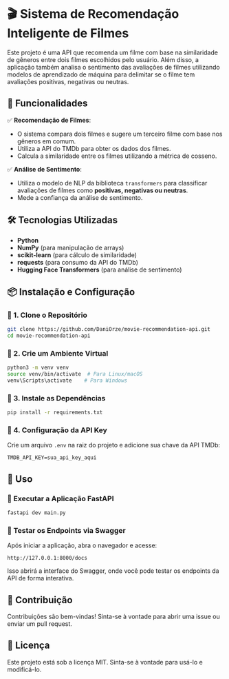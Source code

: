 # 🎬 Sistema de Recomendação Inteligente de Filmes

Este projeto é uma API que recomenda um filme com base na similaridade de gêneros entre dois filmes escolhidos pelo usuário. Além disso, a aplicação também analisa o sentimento das avaliações de filmes utilizando modelos de aprendizado de máquina para delimitar se o filme tem avaliações positivas, negativas ou neutras.


## 🚀 Funcionalidades

✅ **Recomendação de Filmes**:
- O sistema compara dois filmes e sugere um terceiro filme com base nos gêneros em comum.
- Utiliza a API do TMDb para obter os dados dos filmes.
- Calcula a similaridade entre os filmes utilizando a métrica de cosseno.

✅ **Análise de Sentimento**:
- Utiliza o modelo de NLP da biblioteca `transformers` para classificar avaliações de filmes como **positivas, negativas ou neutras**.
- Mede a confiança da análise de sentimento.

## 🛠️ Tecnologias Utilizadas

- **Python**
- **NumPy** (para manipulação de arrays)
- **scikit-learn** (para cálculo de similaridade)
- **requests** (para consumo da API do TMDb)
- **Hugging Face Transformers** (para análise de sentimento)

## 📦 Instalação e Configuração

### 🔹 1. Clone o Repositório
```bash
git clone https://github.com/DaniOrze/movie-recommendation-api.git
cd movie-recommendation-api
```

### 🔹 2. Crie um Ambiente Virtual
```bash
python3 -m venv venv
source venv/bin/activate  # Para Linux/macOS
venv\Scripts\activate    # Para Windows
```

### 🔹 3. Instale as Dependências
```bash
pip install -r requirements.txt
```

### 🔹 4. Configuração da API Key
Crie um arquivo `.env` na raiz do projeto e adicione sua chave da API TMDb:
```env
TMDB_API_KEY=sua_api_key_aqui
```

## 📌 Uso

### 🔹 Executar a Aplicação FastAPI

```bash
fastapi dev main.py
```

### 🔹 Testar os Endpoints via Swagger

Após iniciar a aplicação, abra o navegador e acesse:

```
http://127.0.0.1:8000/docs
```

Isso abrirá a interface do Swagger, onde você pode testar os endpoints da API de forma interativa.

## 🤝 Contribuição
Contribuições são bem-vindas! Sinta-se à vontade para abrir uma issue ou enviar um pull request.

## 📄 Licença
Este projeto está sob a licença MIT. Sinta-se à vontade para usá-lo e modificá-lo.